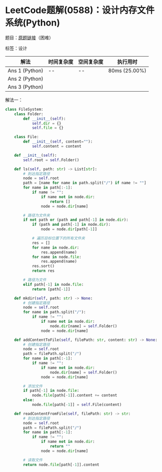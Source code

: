 # LeetCode题解(0588)：设计内存文件系统(Python)

题目：[原题链接](https://leetcode-cn.com/problems/design-in-memory-file-system/)（困难）

标签：设计

| 解法           | 时间复杂度 | 空间复杂度 | 执行用时      |
| -------------- | ---------- | ---------- | ------------- |
| Ans 1 (Python) | --         | --         | 80ms (25.00%) |
| Ans 2 (Python) |            |            |               |
| Ans 3 (Python) |            |            |               |

解法一：

```python
class FileSystem:
    class Folder:
        def __init__(self):
            self.dir = {}
            self.file = {}

    class File:
        def __init__(self, content=""):
            self.content = content

    def __init__(self):
        self.root = self.Folder()

    def ls(self, path: str) -> List[str]:
        # 到达指定路径
        node = self.root
        path = [name for name in path.split("/") if name != ""]
        for name in path[:-1]:
            if name != "":
                if name not in node.dir:
                    return []
                node = node.dir[name]

        # 路径为文件夹
        if not path or (path and path[-1] in node.dir):
            if (path and path[-1] in node.dir):
                node = node.dir[path[-1]]

            # 遍历目标位置下的所有文件夹
            res = []
            for name in node.dir:
                res.append(name)
            for name in node.file:
                res.append(name)
            res.sort()
            return res

        # 路径为文件
        elif path[-1] in node.file:
            return [path[-1]]

    def mkdir(self, path: str) -> None:
        # 创建指定路径
        node = self.root
        for name in path.split("/"):
            if name != "":
                if name not in node.dir:
                    node.dir[name] = self.Folder()
                node = node.dir[name]

    def addContentToFile(self, filePath: str, content: str) -> None:
        # 创建指定路径
        node = self.root
        path = filePath.split("/")
        for name in path[:-1]:
            if name != "":
                if name not in node.dir:
                    node.dir[name] = self.Folder()
                node = node.dir[name]

        # 添加文件
        if path[-1] in node.file:
            node.file[path[-1]].content += content
        else:
            node.file[path[-1]] = self.File(content)

    def readContentFromFile(self, filePath: str) -> str:
        # 到达指定路径
        node = self.root
        path = filePath.split("/")
        for name in path[:-1]:
            if name != "":
                if name not in node.dir:
                    return ""
                node = node.dir[name]

        # 读取文件
        return node.file[path[-1]].content
```